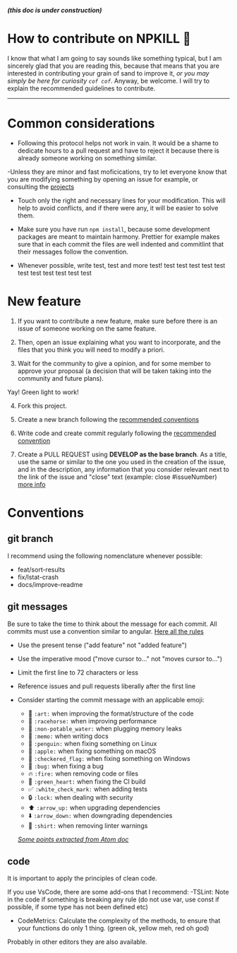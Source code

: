 **_(this doc is under construction)_**

# How to contribute on NPKILL 🎉

I know that what I am going to say sounds like something typical, but I am sincerely glad that you are reading this, because that means that you are interested in contributing your grain of sand to improve it, _or you may simply be here for curiosity `cof cof`_.
Anyway, be welcome. I will try to explain the recommended guidelines to contribute.

---

# Common considerations

- Following this protocol helps not work in vain. It would be a shame to dedicate hours to a pull request and have to reject it because there is already someone working on something similar.

-Unless they are minor and fast moficications, try to let everyone know that you are modifying something by opening an issue for example, or consulting the [projects](https://github.com/voidcosmos/npkill/projects)

- Touch only the right and necessary lines for your modification. This will help to avoid conflicts, and if there were any, it will be easier to solve them.

- Make sure you have run `npm install`, because some development packages are meant to maintain harmony. Prettier for example makes sure that in each commit the files are well indented and commitlint that their messages follow the convention.

- Whenever possible, write test, test and more test! test test test test test test test test test test test

# New feature

1. If you want to contribute a new feature, make sure before there is an issue of someone working on the same feature.

2. Then, open an issue explaining what you want to incorporate, and the files that you think you will need to modify a priori.

3. Wait for the community to give a opinion, and for some member to approve your proposal (a decision that will be taken taking into the community and future plans).

Yay! Green light to work!

4. Fork this project.

5. Create a new branch following the [recommended conventions]()

6. Write code and create commit regularly following the [recommended convention]()

7. Create a PULL REQUEST using **DEVELOP as the base branch**.
   As a title, use the same or similar to the one you used in the creation of the issue, and in the description, any information that you consider relevant next to the link of the issue and "close" text (example: close #issueNumber) [more info](https://help.github.com/en/articles/closing-issues-using-keywords)

# Conventions

## git branch

I recommend using the following nomenclature whenever possible:

- feat/sort-results
- fix/lstat-crash
- docs/improve-readme

## git messages

Be sure to take the time to think about the message for each commit.
All commits must use a convention similar to angular. [Here all the rules](https://github.com/conventional-changelog/commitlint/tree/master/%40commitlint/config-conventional#type-enum)

- Use the present tense ("add feature" not "added feature")
- Use the imperative mood ("move cursor to..." not "moves cursor to...")
- Limit the first line to 72 characters or less
- Reference issues and pull requests liberally after the first line
- Consider starting the commit message with an applicable emoji:

  - :art: `:art:` when improving the format/structure of the code
  - :racehorse: `:racehorse:` when improving performance
  - :non-potable_water: `:non-potable_water:` when plugging memory leaks
  - :memo: `:memo:` when writing docs
  - :penguin: `:penguin:` when fixing something on Linux
  - :apple: `:apple:` when fixing something on macOS
  - :checkered_flag: `:checkered_flag:` when fixing something on Windows
  - :bug: `:bug:` when fixing a bug
  - :fire: `:fire:` when removing code or files
  - :green_heart: `:green_heart:` when fixing the CI build
  - :white_check_mark: `:white_check_mark:` when adding tests
  - :lock: `:lock:` when dealing with security
  - :arrow_up: `:arrow_up:` when upgrading dependencies
  - :arrow_down: `:arrow_down:` when downgrading dependencies
  - :shirt: `:shirt:` when removing linter warnings

  _[Some points extracted from Atom doc](https://github.com/atom/atom/blob/master/CONTRIBUTING.md#git-commit-messages)_

## code

It is important to apply the principles of clean code.

If you use VsCode, there are some add-ons that I recommend:
-TSLint: Note in the code if something is breaking any rule (do not use var, use const if possible, if some type has not been defined etc)

- CodeMetrics: Calculate the complexity of the methods, to ensure that your functions do only 1 thing. (green ok, yellow meh, red oh god)

Probably in other editors they are also available.
